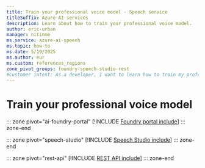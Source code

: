 ```yaml
---
title: Train your professional voice model - Speech service
titleSuffix: Azure AI services
description: Learn about how to train your professional voice model. 
author: eric-urban
manager: nitinme
ms.service: azure-ai-speech
ms.topic: how-to
ms.date: 5/19/2025
ms.author: eur
ms.custom: references_regions
zone_pivot_groups: foundry-speech-studio-rest
#Customer intent: As a developer, I want to learn how to train my professional voice model.
---
```


# Train your professional voice model

::: zone pivot="ai-foundry-portal"
[!INCLUDE [Foundry portal include](./includes/how-to/professional-voice/train-voice/ai-foundry.md)]
::: zone-end

::: zone pivot="speech-studio"
[!INCLUDE [Speech Studio include](./includes/how-to/professional-voice/train-voice/speech-studio.md)]
::: zone-end

::: zone pivot="rest-api"
[!INCLUDE [REST API include](./includes/how-to/professional-voice/train-voice/rest.md)]
::: zone-end
